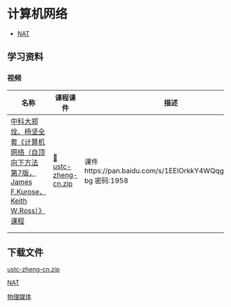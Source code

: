 # 计算机网络

*   [NAT](NAT/NAT.md "NAT")&#x20;

## 学习资料

### 视频

| 名称                                                                                                                                                                        | 课程课件                                                                             | 描述                                                         |
| ------------------------------------------------------------------------------------------------------------------------------------------------------------------------- | -------------------------------------------------------------------------------- | ---------------------------------------------------------- |
| [中科大郑烇、杨坚全套《计算机网络（自顶向下方法 第7版，James F.Kurose，Keith W.Ross）》课程](https://www.bilibili.com/video/BV1JV411t7ow/ "中科大郑烇、杨坚全套《计算机网络（自顶向下方法 第7版，James F.Kurose，Keith W.Ross）》课程") | [📄 ustc-zheng-cn.zip](file/ustc-zheng-cn_g3v7DK4JZ_.zip "📄 ustc-zheng-cn.zip") | 课件https\://pan.baidu.com/s/1EElOrkkY4WQqgeKHuGm-bg 密码:1958 |
|                                                                                                                                                                           |                                                                                  |                                                            |
|                                                                                                                                                                           |                                                                                  |                                                            |

## 下载文件

[ustc-zheng-cn.zip](file/ustc-zheng-cn_GBmGZMjI7e.zip)

[NAT](NAT/NAT.md "NAT")

[物理媒体](物理媒体/物理媒体.md "物理媒体")
